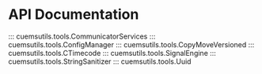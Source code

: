 # API Documentation

::: cuemsutils.tools.CommunicatorServices
::: cuemsutils.tools.ConfigManager
::: cuemsutils.tools.CopyMoveVersioned
::: cuemsutils.tools.CTimecode
::: cuemsutils.tools.SignalEngine
::: cuemsutils.tools.StringSanitizer
::: cuemsutils.tools.Uuid
